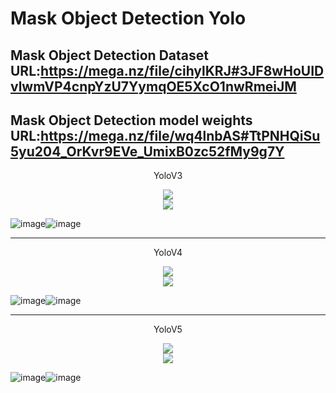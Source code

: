 # Mask Object Detection Yolo
 
Mask Object Detection Dataset URL:https://mega.nz/file/cihylKRJ#3JF8wHoUIDvlwmVP4cnpYzU7YymqOE5XcO1nwRmeiJM
-------------
Mask Object Detection  model weights URL:https://mega.nz/file/wq4lnbAS#TtPNHQiSu5yu204_OrKvr9EVe_UmixB0zc52fMy9g7Y
-------------


<p align="center">YoloV3</font></p>

<div align="center">
<img src="https://github.com/wade0125/Traffic_Light_Detection_Yolo/blob/main/YoloV3-Tensorflow2.X/map_out/results/mAP.png">
</div>

<div align="center">
<img src="https://github.com/wade0125/Traffic_Light_Detection_Yolo/blob/main/YoloV3-Tensorflow2.X/map_out/results/lamr.png">
</div>


![image](https://github.com/wade0125/Traffic_Light_Detection_Yolo/blob/main/YoloV3-Tensorflow2.X/img/road270.png)![image](https://github.com/wade0125/Traffic_Light_Detection_Yolo/blob/main/YoloV3-Tensorflow2.X/img_out/road270.png)

------------

<p align="center">YoloV4</font></p>

<div align="center">
<img src="https://github.com/wade0125/Traffic_Light_Detection_Yolo/blob/main/YoloV4-Tensorflow2.X/map_out/results/mAP.png">
</div>

<div align="center">
<img src="https://github.com/wade0125/Traffic_Light_Detection_Yolo/blob/main/YoloV4-Tensorflow2.X/map_out/results/lamr.png">
</div>


![image](https://github.com/wade0125/Traffic_Light_Detection_Yolo/blob/main/YoloV4-Tensorflow2.X/img/road270.png)![image](https://github.com/wade0125/Traffic_Light_Detection_Yolo/blob/main/YoloV4-Tensorflow2.X/img_out/road270.png)


------------

<p align="center">YoloV5</font></p>

<div align="center">
<img src="https://github.com/wade0125/Traffic_Light_Detection_Yolo/blob/main/YoloV5-Tensorflow2.X/map_out/results/MAP.png">
</div>

<div align="center">
<img src="https://github.com/wade0125/Traffic_Light_Detection_Yolo/blob/main/YoloV5-Tensorflow2.X/map_out/results/LAMR.png">
</div>


![image](https://github.com/wade0125/Traffic_Light_Detection_Yolo/blob/main/YoloV5-Tensorflow2.X/img/road270.png)![image](https://github.com/wade0125/Traffic_Light_Detection_Yolo/blob/main/YoloV5-Tensorflow2.X/img_out/road270.png)








